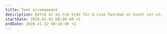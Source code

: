 ```yaml
---
title: Tomt arrangement
description: Dette er en tom side for å vise hvordan en event ser ut.
startDate: 2020-01-01 08:00:00 +1
endDate: 2020-31-12 09:10:00 +1
---
```

